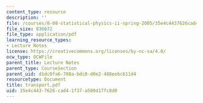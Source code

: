 ```yaml
---
content_type: resource
description: ''
file: /courses/8-08-statistical-physics-ii-spring-2005/35e4c4437626cad41f37a509d17fc8d0_transport.pdf
file_size: 836672
file_type: application/pdf
learning_resource_types:
- Lecture Notes
license: https://creativecommons.org/licenses/by-nc-sa/4.0/
ocw_type: OCWFile
parent_title: Lecture Notes
parent_type: CourseSection
parent_uid: d1dc0fa6-708a-bdc0-d0e2-488eebc611d4
resourcetype: Document
title: transport.pdf
uid: 35e4c443-7626-cad4-1f37-a509d17fc8d0
---
```

